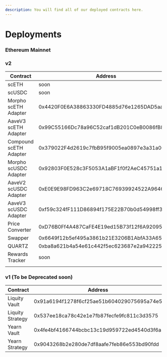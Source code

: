 ```yaml
---
description: You will find all of our deployed contracts here.
---
```


# Deployments

### Ethereum Mainnet

### v2

<table data-full-width="true"><thead><tr><th>Contract</th><th>Address</th><th data-hidden></th></tr></thead><tbody><tr><td>scETH</td><td>soon</td><td></td></tr><tr><td>scUSDC</td><td>soon</td><td></td></tr><tr><td>Morpho scETH Adapter</td><td>0x4420F0E6A38863330FD4885d76e1265DAD5aa9df</td><td></td></tr><tr><td>AaveV3 scETH Adapter</td><td>0x99C55166Dc78a96C52caf1dB201C0eB0086fB83E</td><td></td></tr><tr><td>Compound scETH Adapter</td><td>0x379022F4d2619c7fbB95f9005ea0897e3a31a0C4</td><td></td></tr><tr><td>Morpho scUSDC Adapter</td><td>0x92803F0E528c3F5053A1aBF1f0f2AeC45751a189</td><td></td></tr><tr><td>AaveV2 scUSDC Adapter</td><td>0xE0E9E98FD963C2e69718C76939924522A9646885</td><td></td></tr><tr><td>AaveV3 scUSDC Adapter</td><td>0xf59c324fF111D86894f175E22B70b0d54998ff3E</td><td></td></tr><tr><td>Price Converter</td><td>0xD76B0Ff4A487CaFE4E19ed15B73f12f6A92095Ca</td><td></td></tr><tr><td>Swapper</td><td>0x6649f12b5ef495a3861b21E3206B1AbfA33A6531</td><td></td></tr><tr><td>QUARTZ</td><td>0xba8a621b4a54e61c442f5ec623687e2a942225ef</td><td></td></tr><tr><td>Rewards Tracker</td><td>soon</td><td></td></tr><tr><td></td><td></td><td></td></tr></tbody></table>

### v1 (To be Deprecated soon)

| Contract         | Address                                    |
| ---------------- | ------------------------------------------ |
| Liquity Vault    | 0x91a6194f1278f6cf25ae51b604029075695a74e5 |
| Liquity Strategy | 0x537ee18ca78c42e1e7fb87fecfe9fc811c3d3575 |
| Yearn Vault      | 0x4fe4bf4166744bcbc13c19d959722ed4540d3f6a |
| Yearn Strategy   | 0x9043268b2e280de7df8aafe7feb86e553bd90fdd |

